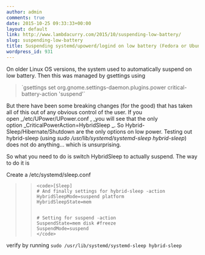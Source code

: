 ```yaml
---
author: admin
comments: true
date: 2015-10-25 09:33:33+00:00
layout: default
link: http://www.lambdacurry.com/2015/10/suspending-low-battery/
slug: suspending-low-battery
title: Suspending systemd/upowerd/logind on low battery (Fedora or Ubuntu)
wordpress_id: 931
---
```


On older Linux OS versions, the system used to automatically suspend on low battery. Then this was managed by gsettings using


<blockquote>`gsettings set org.gnome.settings-daemon.plugins.power critical-battery-action 'suspend'`</blockquote>


But there have been some breaking changes (for the good) that has taken all of this out of any obvious control of the user. If you open _/etc/UPower/UPower.conf , _you will see that the only option _CriticalPowerAction=HybridSleep _. So Hybrid-Sleep/Hibernate/Shutdown are the only options on low power. Testing out hybrid-sleep (using _sudo /usr/lib/systemd/systemd-sleep hybrid-sleep_) does not do anything... which is unsurprising.

So what you need to do is switch HybridSleep to actually suspend. The way to do it is

Create a /etc/systemd/sleep.conf


<blockquote>

>     
>     <code>[Sleep]
>     # And finally settings for hybrid-sleep -action
>     HybridSleepMode=suspend platform
>     HybridSleepState=mem
>     
>     
>     # Setting for suspend -action
>     SuspendState=mem disk #freeze
>     SuspendMode=suspend
>     </code>
> 
> 
</blockquote>


verify by running `sudo /usr/lib/systemd/systemd-sleep hybrid-sleep`






